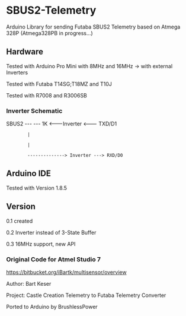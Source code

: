 # SBUS2-Telemetry
Arduino Library for sending Futaba SBUS2 Telemetry based on Atmega 328P (Atmega328PB in progress...)

## Hardware

Tested with Arduino Pro Mini with 8MHz and 16MHz -> with external Inverters

Tested with Futaba T14SG;T18MZ and T10J

Tested with R7008 and R3006SB


### Inverter Schematic

SBUS2       ---  --- 1K <---Inverter <--- TXD/D1
      
            |

            |

            --------------> Inverter ---> RXD/D0


## Arduino IDE

Tested with Version 1.8.5


## Version

0.1     created

0.2     Inverter instead of 3-State Buffer

0.3     16MHz support, new API


### Original Code for Atmel Studio 7
https://bitbucket.org/iBartk/multisensor/overview

Author: Bart Keser

Project: Castle Creation Telemetry to Futaba Telemetry Converter

Ported to Arduino by BrushlessPower

